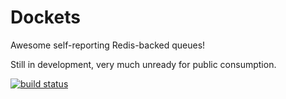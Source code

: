 # Dockets

Awesome self-reporting Redis-backed queues!

Still in development, very much unready for public consumption.

[![build status](https://travis-ci.org/gamechanger/dockets.png?branch=master "Build status")](https://travis-ci.org/gamechanger/dockets)

